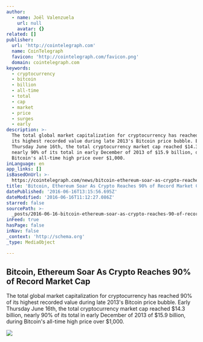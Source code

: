 ```yaml
---
author:
  - name: Joël Valenzuela
    url: null
    avatar: {}
related: []
publisher:
  url: 'http://cointelegraph.com'
  name: CoinTelegraph
  favicon: 'http://cointelegraph.com/favicon.png'
  domain: cointelegraph.com
keywords:
  - cryptocurrency
  - bitcoin
  - billion
  - all-time
  - total
  - cap
  - market
  - price
  - surges
  - early
description: >-
  The total global market capitalization for cryptocurrency has reached 90% of
  its highest recorded value during late 2013's Bitcoin price bubble. Early
  Thursday June 16th, the total cryptocurrency market cap reached $14.3 billion,
  nearly 90% of its total in early December of 2013 of $15.9 billion, during
  Bitcoin's all-time high price over $1,000.
inLanguage: en
app_links: []
isBasedOnUrl: >-
  https://cointelegraph.com/news/bitcoin-ethereum-soar-as-crypto-reaches-90-of-record-market-cap
title: 'Bitcoin, Ethereum Soar As Crypto Reaches 90% of Record Market Cap'
datePublished: '2016-06-16T13:15:56.695Z'
dateModified: '2016-06-16T11:12:27.086Z'
starred: false
sourcePath: >-
  _posts/2016-06-16-bitcoin-ethereum-soar-as-crypto-reaches-90-of-record-marke.md
inFeed: true
hasPage: false
inNav: false
_context: 'http://schema.org'
_type: MediaObject

---
```

<article style=""><h1>Bitcoin, Ethereum Soar As Crypto Reaches 90% of Record Market Cap</h1><p>The total global market capitalization for cryptocurrency has reached 90% of its highest recorded value during late 2013's Bitcoin price bubble. Early Thursday June 16th, the total cryptocurrency market cap reached $14.3 billion, nearly 90% of its total in early December of 2013 of $15.9 billion, during Bitcoin's all-time high price over $1,000.</p><img src="http://cointelegraph.com/images/725_aHR0cDovL2NvaW50ZWxlZ3JhcGguY29tL3N0b3JhZ2UvdXBsb2Fkcy92aWV3LzY5ODg4NDI1MTgxZjdiNWY1NjE2ZTRkMDEyOWVkZDZhLmpwZw==.jpg" /></article>